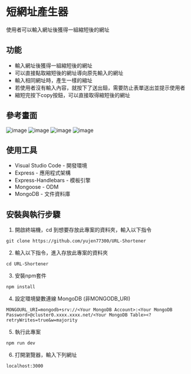 # 短網址產生器
使用者可以輸入網址後獲得一組縮短後的網址<br>


## 功能

+ 輸入網址後獲得一組縮短後的網址
+ 可以直接點取縮短後的網址導向原先輸入的網址
+ 輸入相同網址時，產生一樣的縮址
+ 若使用者沒有輸入內容，就按下了送出鈕，需要防止表單送出並提示使用者
+ 縮短完按下copy按鈕，可以直接取得縮短後的網址



## 參考畫面
![image](https://user-images.githubusercontent.com/54500773/192105921-9f1559f3-45b9-4aac-b103-fdaf0601c447.png)
![image](https://user-images.githubusercontent.com/54500773/192105936-f660dc0f-0dcd-4305-ba3e-053d432154d4.png)
![image](https://user-images.githubusercontent.com/54500773/192105944-8c36e569-3633-4c40-be7b-9da255bec2cf.png)
![image](https://user-images.githubusercontent.com/54500773/192105966-4b27bd6c-00e8-4d90-94a3-277829ae971c.png)


## 使用工具
+ Visual Studio Code - 開發環境
+ Express - 應用程式架構
+ Express-Handlebars - 模板引擎
+ Mongoose - ODM
+ MongoDB - 文件資料庫

## 安裝與執行步驟
1. 開啟終端機，cd 到想要存放此專案的資料夾，輸入以下指令
```
git clone https://github.com/yujen77300/URL-Shortener
```
2. 輸入以下指令，進入存放此專案的資料夾
```
cd URL-Shortener
```
3. 安裝npm套件
```
npm install
```
4. 設定環境變數連線 MongoDB (非MONGODB_URI)
```
MONGOURL_URI=mongodb+srv://<Your MongoDB Account>:<Your MongoDB Password>@cluster0.xxxx.xxxx.net/<Your MongoDB Table><?retryWrites=true&w=majority
```
5. 執行此專案
```
npm run dev
```
6. 打開瀏覽器，輸入下列網址
```
localhost:3000
```
